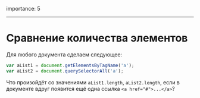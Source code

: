 importance: 5

---

# Сравнение количества элементов

Для любого документа сделаем следующее:

```js
var aList1 = document.getElementsByTagName('a');
var aList2 = document.querySelectorAll('a');
```

Что произойдёт со значениями `aList1.length`, `aList2.length`, если в документе вдруг появится ещё одна ссылка `<a href="#">...</a>`?

